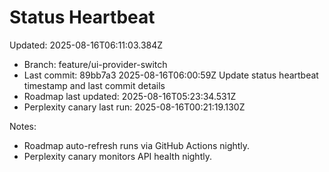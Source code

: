 # Status Heartbeat

Updated: 2025-08-16T06:11:03.384Z

- Branch: feature/ui-provider-switch
- Last commit: 89bb7a3 2025-08-16T06:00:59Z Update status heartbeat timestamp and last commit details
- Roadmap last updated: 2025-08-16T05:23:34.531Z
- Perplexity canary last run: 2025-08-16T00:21:19.130Z

Notes:
- Roadmap auto-refresh runs via GitHub Actions nightly.
- Perplexity canary monitors API health nightly.
